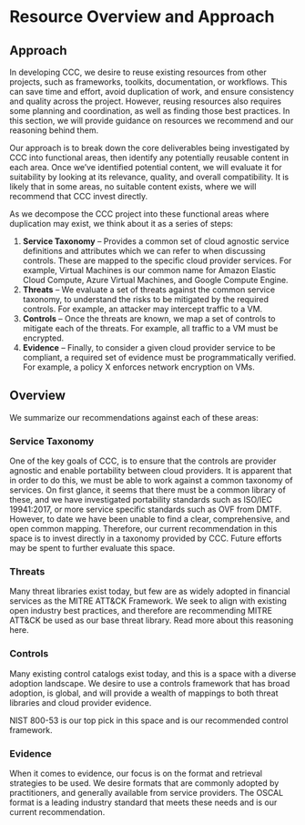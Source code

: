 # Resource Overview and Approach

## Approach

In developing CCC, we desire to reuse existing resources from other projects, such as frameworks, toolkits, documentation, or workflows. This can save time and effort, avoid duplication of work, and ensure consistency and quality across the project. However, reusing resources also requires some planning and coordination, as well as finding those best practices. In this section, we will provide guidance on resources we recommend and our reasoning behind them. 

Our approach is to break down the core deliverables being investigated by CCC into functional areas, then identify any potentially reusable content in each area. Once we’ve identified potential content, we will evaluate it for suitability by looking at its relevance, quality, and overall compatibility. It is likely that in some areas, no suitable content exists, where we will recommend that CCC invest directly.

As we decompose the CCC project into these functional areas where duplication may exist, we think about it as a series of steps:
1.	**Service Taxonomy** – Provides a common set of cloud agnostic service definitions and attributes which we can refer to when discussing controls. These are mapped to the specific cloud provider services. For example, Virtual Machines is our common name for Amazon Elastic Cloud Compute, Azure Virtual Machines, and Google Compute Engine. <Link>
2.	**Threats** – We evaluate a set of threats against the common service taxonomy, to understand the risks to be mitigated by the required controls. For example, an attacker may intercept traffic to a VM. 
3.	**Controls** – Once the threats are known, we map a set of controls to mitigate each of the threats. For example, all traffic to a VM must be encrypted. 
4.	**Evidence** – Finally, to consider a given cloud provider service to be compliant, a required set of evidence must be programmatically verified. For example, a policy X enforces network encryption on VMs.  

## Overview

We summarize our recommendations against each of these areas:

### Service Taxonomy
One of the key goals of CCC, is to ensure that the controls are provider agnostic and enable portability between cloud providers. It is apparent that in order to do this, we must be able to work against a common taxonomy of services. 
On first glance, it seems that there must be a common library of these, and we have investigated portability standards such as ISO/IEC 19941:2017, or more service specific standards such as OVF from DMTF. However, to date we have been unable to find a clear, comprehensive, and open common mapping. Therefore, our current recommendation in this space is to invest directly in a taxonomy provided by CCC. Future efforts may be spent to further evaluate this space.

### Threats
Many threat libraries exist today, but few are as widely adopted in financial services as the MITRE ATT&CK Framework. We seek to align with existing open industry best practices, and therefore are recommending MITRE ATT&CK be used as our base threat library. Read more about this reasoning here.

### Controls
Many existing control catalogs exist today, and this is a space with a diverse adoption landscape. We desire to use a controls framework that has broad adoption, is global, and will provide a wealth of mappings to both threat libraries and cloud provider evidence. 

NIST 800-53 is our top pick in this space and is our recommended control framework.

### Evidence
When it comes to evidence, our focus is on the format and retrieval strategies to be used. We desire formats that are commonly adopted by practitioners, and generally available from service providers. 
The OSCAL format is a leading industry standard that meets these needs and is our current recommendation. 




